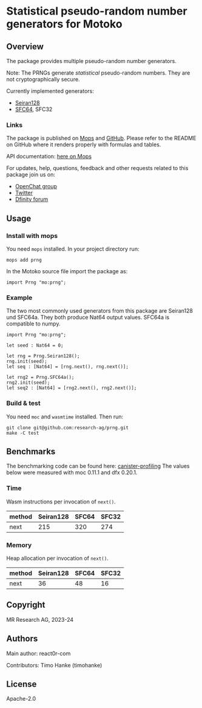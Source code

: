 # Statistical pseudo-random number generators for Motoko

## Overview

The package provides multiple pseudo-random number generators.

Note: The PRNGs generate _statistical_ pseudo-random numbers. They are not cryptographically secure.

Currently implemented generators:
* [Seiran128](https://github.com/andanteyk/prng-seiran)
* [SFC64](https://numpy.org/doc/stable/reference/random/bit_generators/sfc64.html), SFC32

### Links

The package is published on [Mops](https://mops.one/prng) and [GitHub](https://github.com/research-ag/prng).
Please refer to the README on GitHub where it renders properly with formulas and tables.

API documentation: [here on Mops](https://mops.one/prng/docs/lib)

For updates, help, questions, feedback and other requests related to this package join us on:

* [OpenChat group](https://oc.app/2zyqk-iqaaa-aaaar-anmra-cai)
* [Twitter](https://twitter.com/mr_research_ag)
* [Dfinity forum](https://forum.dfinity.org/)

## Usage

### Install with mops

You need `mops` installed. In your project directory run:
```
mops add prng
```

In the Motoko source file import the package as:
```
import Prng "mo:prng";
```

### Example

The two most commonly used generators from this package are Seiran128 und SFC64a.
They both produce Nat64 output values.
SFC64a is compatible to numpy.

```
import Prng "mo:prng";

let seed : Nat64 = 0;

let rng = Prng.Seiran128();
rng.init(seed);
let seq : [Nat64] = [rng.next(), rng.next()];

let rng2 = Prng.SFC64a();
rng2.init(seed);
let seq2 : [Nat64] = [rng2.next(), rng2.next()];
```

### Build & test

You need `moc` and `wasmtime` installed.
Then run:
```
git clone git@github.com:research-ag/prng.git
make -C test
```

## Benchmarks

The benchmarking code can be found here: [canister-profiling](https://github.com/research-ag/canister-profiling)
The values below were measured with moc 0.11.1 and dfx 0.20.1.

### Time

Wasm instructions per invocation of `next()`.

|method|Seiran128|SFC64|SFC32|
|---|---|---|---|
|next|215|320|274|

### Memory

Heap allocation per invocation of `next()`.
 
|method|Seiran128|SFC64|SFC32|
|---|---|---|---|
|next|36|48|16|

## Copyright

MR Research AG, 2023-24
## Authors

Main author: react0r-com

Contributors: Timo Hanke (timohanke) 
## License 

Apache-2.0
